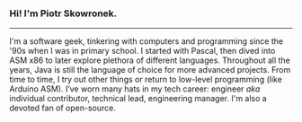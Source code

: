 ### Hi! I'm Piotr Skowronek.
*  *  *  *  *

I'm a software geek, tinkering with computers and programming since the '90s when I was in primary school. I started with Pascal, then dived into ASM x86 to later explore plethora of different languages. Throughout all the years, Java is still the language of choice for more advanced projects. From time to time, I try out other things or return to low-level programming (like Arduino ASM). I’ve worn many hats in my tech career: engineer _aka_ individual contributor, technical lead, engineering manager. I'm also a devoted fan of open-source.

<!--
**pskowronek/pskowronek** is a ✨ _special_ ✨ repository because its `README.md` (this file) appears on your GitHub profile.

Here are some ideas to get you started:

- 🔭 I’m currently working on ...
- 🌱 I’m currently learning ...
- 👯 I’m looking to collaborate on ...
- 🤔 I’m looking for help with ...
- 💬 Ask me about ...
- 📫 How to reach me: ...
- 😄 Pronouns: ...
- ⚡ Fun fact: ...
-->
